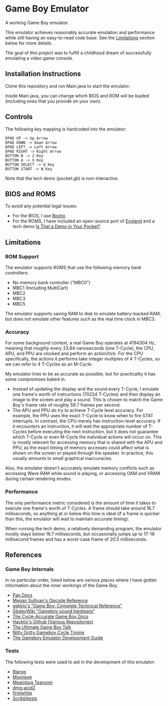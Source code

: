 # Game Boy Emulator
A working Game Boy emulator.

This emulator achieves reasonably accurate emulation and performance while still having an easy-to-read code base. See the [Limitations](#limitations) section below for more details.

The goal of this project was to fulfill a childhood dream of successfully emulating a video game console.

## Installation Instructions
Clone this repository and run Main.java to start the emulator.

Inside Main.java, you can change which BIOS and ROM will be loaded (including ones that you provide on your own).

## Controls
The following key mapping is hardcoded into the emulator:
```
DPAD UP -> Up Arrow
DPAD DOWN -> Down Arrow
DPAD LEFT -> Left Arrow
DPAD RIGHT -> Right Arrow
BUTTON B -> Z Key
BUTTON A -> X Key
BUTTON SELECT -> Q Key
BUTTON START -> W Key
```

Note that the tech demo (pocket.gb) is non-interactive.

## BIOS and ROMS
To avoid any potential legal issues:
- For the BIOS, I use [Bootix](https://github.com/Hacktix/Bootix).
- For the ROMS, I have included an open-source port of [Evoland](https://github.com/flozz/evoland.gb) and a tech demo [Is That a Demo in Your Pocket?](https://archive.org/details/demo_is_that_a_demo_in_your_pocket_2015)

## Limitations
### ROM Support
The emulator supports ROMS that use the following memory bank controllers:
- No memory bank controller ("MBC0")
- MBC1 (Including MultiCart)
- MBC2
- MBC3
- MBC5

The emulator supports saving RAM to disk to emulate battery-backed RAM, but does not emulate other features such as the real time clock in MBC3.

### Accuracy
For some background context, a real Game Boy operates at 4194304 Hz, meaning that roughly every 23.84 nanoseconds (one T-Cycle), the CPU, APU, and PPU are clocked and perform an action/tick.
For the CPU specifically, the actions it performs take integer multiples of 4 T-Cycles, so we can refer to 4 T-Cycles as an M-Cycle.

My emulator tries to be as accurate as possible, but for practicality it has some compromises baked in:
- Instead of updating the display and the sound every T-Cycle, I emulate one frame's worth of instructions (70224 T-Cycles) and then display an image to the screen and play a sound. This is chosen to match the Game Boy's frame rate of roughly 59.7 frames per second.
- The APU and PPU do try to achieve T-Cycle level accuracy. For example, the PPU uses the exact T-Cycle to know when to fire STAT interrupts. In contrast, the CPU merely has instruction-level accuracy. If it encounters an instruction, it will wait the appropriate number of T-Cycles before executing the next instruction, but it does not guarantee which T-Cycle or even M-Cycle the individual actions will occur on. This is mostly relevant for accessing memory that is shared with the APU and PPU, as the exact timing of memory accesses could affect what is shown on the screen or played through the speaker. In practice, this usually amounts to small graphical inaccuracies.

Also, the emulator doesn't accurately emulate memory conflicts such as accessing Wave RAM while sound is playing, or accessing OAM and VRAM during certain rendering modes.

### Performance
The only performance metric considered is the amount of time it takes to execute one frame's worth of T-Cycles. A frame should take around 16.7 milliseconds, so anything at or below this time is ideal (if a frame is quicker than this, the emulator will wait to maintain accurate timing).

When running the tech demo, a relatively demanding program, the emulator mostly stays below 16.7 milliseconds, but occasionally jumps up to 17-18 millisecond frames and has a worst-case frame of 20.5 milliseconds.

## References
### Game Boy Internals
In no particular order, listed below are various places where I have gotten information about the inner workings of the Game Boy.

- [Pan Docs](https://gbdev.io/pandocs/)
- [Megan Sullivan's Opcode Reference](https://meganesu.github.io/generate-gb-opcodes/)
- [gekkio's "Game Boy: Complete Technical Reference"](https://gekkio.fi/files/gb-docs/gbctr.pdf)
- [GbdevWiki "Gameboy sound hardware"](https://gbdev.gg8.se/wiki/articles/Gameboy_sound_hardware)
- [The Cycle-Accurate Game Boy Docs](https://github.com/AntonioND/giibiiadvance/blob/master/docs/TCAGBD.pdf)
- [Hacktix's Github (Various Repositories)](https://github.com/Hacktix/)
- [The Ultimate Game Boy Talk](https://www.youtube.com/watch?v=HyzD8pNlpwI)
- [Nitty Gritty Gameboy Cycle Timing](http://blog.kevtris.org/blogfiles/Nitty%20Gritty%20Gameboy%20VRAM%20Timing.txt)
- [The Gameboy Emulator Development Guide](https://hacktix.github.io/GBEDG/)

### Tests
The following tests were used to aid in the development of this emulator:
- [Blargg](https://github.com/retrio/gb-test-roms)
- [Mooneye](https://github.com/Gekkio/mooneye-test-suite)
- [Mealybug Tearoom](https://github.com/mattcurrie/mealybug-tearoom-tests)
- [dmg-acid2](https://github.com/mattcurrie/dmg-acid2)
- [firstwhite](https://github.com/torch2424/wasmboy/issues/203)
- [Scribbltests](https://github.com/Hacktix/scribbltests)
